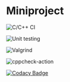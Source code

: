 # Miniproject

![C/C++ CI](https://github.com/99002622/Mini-Project/workflows/C/C++%20CI/badge.svg)


![Unit testing](https://github.com/99002622/Mini-Project/workflows/Unit%20testing/badge.svg)


![Valgrind](https://github.com/99002622/Mini-Project/workflows/Valgrind/badge.svg)

![cppcheck-action](https://github.com/99002622/Mini-Project/workflows/cppcheck-action/badge.svg)

[![Codacy Badge](https://app.codacy.com/project/badge/Grade/45b3a50f3f4148fe9a5b9502587e1916)](https://www.codacy.com/gh/99002622/Mini-Project/dashboard?utm_source=github.com&amp;utm_medium=referral&amp;utm_content=99002622/Mini-Project&amp;utm_campaign=Badge_Grade)
